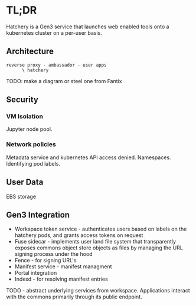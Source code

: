 # TL;DR

Hatchery is a Gen3 service that launches web enabled tools onto a kubernetes cluster on a per-user basis.

## Architecture

```
reverse proxy - ambassador - user apps
      \ hatchery
```

TODO: make a diagram or steel one from Fantix

## Security

### VM Isolation

Jupyter node pool.


### Network policies

Metadata service and kubernetes API access denied.
Namespaces.
Identifying pod labels.

## User Data

EBS storage

## Gen3 Integration

* Workspace token service - authenticates users based on labels on the hatchery pods, and grants access tokens on request
* Fuse sidecar - implements user land file system that transparently exposes commons object store objects as files by managing the URL signing process under the hood
* Fence - for signing URL's
* Manifest service - manifest managment
* Portal integration
* Indexd - for resolving manifest entries

TODO - abstract underlying services from workspace.  Applications interact with the commons primarily through its public endpoint.
